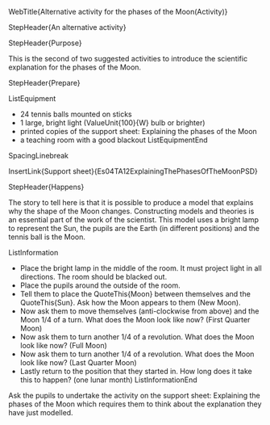 WebTitle{Alternative activity for the phases of the Moon(Activity)}

StepHeader{An alternative activity}

StepHeader{Purpose}

This is the second of two suggested activities to introduce the scientific explanation for the phases of the Moon.

StepHeader{Prepare}

ListEquipment
- 24 tennis balls mounted on sticks
- 1 large, bright light (ValueUnit{100}{W} bulb or brighter)
- printed copies of the support sheet: Explaining the phases of the Moon
- a teaching room with a good blackout
ListEquipmentEnd

SpacingLinebreak

InsertLink{Support sheet}{Es04TA12ExplainingThePhasesOfTheMoonPSD}

StepHeader{Happens}

The story to tell here is that it is possible to produce a model that explains why the shape of the Moon changes. Constructing models and theories is an essential part of the work of the scientist. This model uses a bright lamp to represent the Sun, the pupils are the Earth (in different positions) and the tennis ball is the Moon.

ListInformation
- Place the bright lamp in the middle of the room. It must project light in all directions. The room should be blacked out.
- Place the pupils around the outside of the room.
- Tell them to place the QuoteThis{Moon} between themselves and the QuoteThis{Sun}. Ask how the Moon appears to them (New Moon).
- Now ask them to move themselves (anti-clockwise from above) and the Moon 1/4 of a turn. What does the Moon look like now? (First Quarter Moon)
- Now ask them to turn another 1/4 of a revolution. What does the Moon look like now? (Full Moon)
- Now ask them to turn another 1/4 of a revolution. What does the Moon look like now? (Last Quarter Moon)
- Lastly return to the position that they started in. How long does it take this to happen? (one lunar month)
ListInformationEnd

Ask the pupils to undertake the activity on the support sheet: Explaining the phases of the Moon which requires them to think about the explanation they have just modelled.

